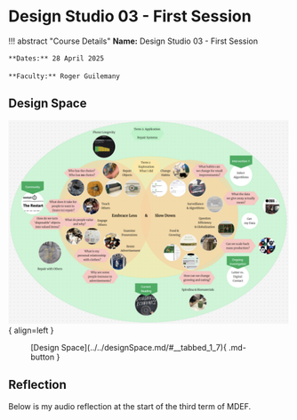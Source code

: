 # Design Studio 03 - First Session 

!!! abstract "Course Details"
    **Name:** Design Studio 03 - First Session 

    **Dates:** 28 April 2025

    **Faculty:** Roger Guilemany


## Design Space 

![DS07](../../images/term2/designstudio/DesignSpaceOverview_07.png){ align=left }


<figure markdown="span"> [Design Space](../../designSpace.md/#__tabbed_1_7){ .md-button } </figure>


## Reflection 

Below is my audio reflection at the start of the third term of MDEF.

<br>
<!-- <figure markdown="span">
  <audio controls src="../../../audio/DesignStudioReflection_StartTerm2.mp3"></audio>
</figure> -->